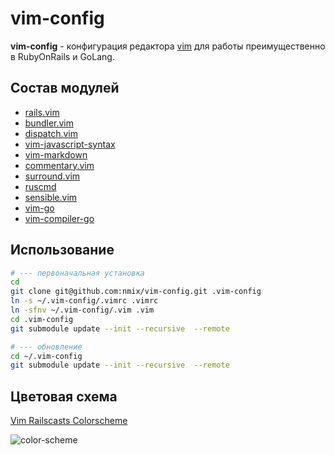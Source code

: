 # vim-config

**vim-config** - конфигурация редактора [vim](https://vim8.org) для работы преимущественно в RubyOnRails и GoLang.

## Состав модулей

* [rails.vim](https://github.com/tpope/vim-rails)
* [bundler.vim](https://github.com/tpope/vim-bundler)
* [dispatch.vim](https://github.com/tpope/vim-dispatch)
* [vim-javascript-syntax](https://github.com/jelera/vim-javascript-syntax)
* [vim-markdown](https://github.com/plasticboy/vim-markdown)
* [commentary.vim](https://github.com/tpope/vim-commentary)
* [surround.vim](https://github.com/tpope/vim-surround)
* [ruscmd](https://github.com/powerman/vim-plugin-ruscmd)
* [sensible.vim](https://github.com/tpope/vim-sensible)
* [vim-go](https://github.com/fatih/vim-go)
* [vim-compiler-go](https://github.com/rjohnsondev/vim-compiler-go)

## Использование

```bash
# --- первоначальная установка
cd
git clone git@github.com:nmix/vim-config.git .vim-config
ln -s ~/.vim-config/.vimrc .vimrc
ln -sfnv ~/.vim-config/.vim .vim
cd .vim-config
git submodule update --init --recursive  --remote

# --- обновление
cd ~/.vim-config
git submodule update --init --recursive  --remote
```

## Цветовая схема

[Vim Railscasts Colorscheme](https://github.com/jpo/vim-railscasts-theme)

![color-scheme](https://purl.onrails.ru/files/e655a0c0-6886-4b80-9d64-7382e8266bea.jpeg)

